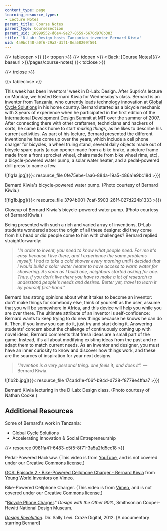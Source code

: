 ```yaml
---
content_type: page
learning_resource_types:
- Lecture Notes
parent_title: Course Notes
parent_type: CourseSection
parent_uid: 10999552-d6e4-9e27-8659-6670d978b383
title: 'D-Lab: Design hosts Tanzanian inventor Bernard Kiwia'
uid: 4a9bcf48-a0f6-29a2-d1f1-0ea58209f501
---
```


{{< tableopen >}}
{{< tropen >}}
{{< tdopen >}}
« Back: [Course Notes]({{< baseurl >}}/pages/course-notes)
{{< tdclose >}}

{{< trclose >}}

{{< tableclose >}}

This week has been inventors' week in D-Lab: Design. After Suprio's lecture on Monday, we hosted Bernard Kiwia for Wednesday's class. Bernard is an inventor from Tanzania, who currently leads technology innovation at [Global Cycle Solutions](http://globalcyclesolutions.com/) in his home country. Bernard started as a bicycle mechanic with 3 years of experience when he participated in the first edition of the [International Development Design Summit](https://idin.org/idds) at MIT over the summer of 2007. After connecting there with other craftsmen, technicians and hackers of sorts, he came back home to start _making things_, as he likes to describe his current activities. As part of his lecture, Bernard presented the different inventions he has come up over the years, which include a cell phone charger for bicycles, a wheel truing stand, several daily objects made out of bicycle spare parts (a can opener made from a bike brake, a picture frame made from a front sprocket wheel, chairs made from bike wheel rims, etc), a bicycle-powered water pump, a solar water heater, and a pedal-powered drill press to name a few.

![fig1a.jpg]({{< resource_file 0fe75ebe-1aa6-884a-19a5-486a1e9bc18d >}})

Bernard Kiwia's bicycle-powered water pump. (Photo courtesy of Bernard Kiwia.)

![fig1b.jpg]({{< resource_file 3794b001-7caf-5903-261f-027d224b1333 >}})

Closeup of Bernard Kiwia's bicycle-powered water pump. (Photo courtesy of Bernard Kiwia.)

Being presented with such a rich and varied array of inventions, D-Lab students wondered about the origin of all these designs: did they come from his head or did people come to him with challenges? Bernard replied straightforwardly:

> "_In order to invent, you need to know what people need. For me it's easy because I live there, and I experience the same problems myself: I had to take a cold shower every morning until I decided that I would build a solar water heater to have access to warm water for showering. As soon as I build one, neighbors started asking for one. Thus, if you don't live there you have to make a lot of research to understand people's needs and desires. Better yet, travel to learn it by yourself first-hand_."

Bernard has strong opinions about what it takes to become an inventor: don't make things for somebody else, think of yourself as the user, assume that you will be somewhere in Africa, and this device will help you while you are over there. The ultimate attribute of an inventor is self-confidence: Bernard wants to keep trying to do new things because he knows he can do it. Then, if you know you can do it, just try and start doing it. Answering students' concern about the challenge of continuously coming up with novel ideas, Bernard comments that fresh ideas are a small part of the game. Instead, it's all about modifying existing ideas from the past and re-adapt them to match current needs. As an inventor and designer, you must have an inner curiosity to know and discover how things work, and these are the sources of inspiration for your next designs.

> _"Invention is a very personal thing: one feels it, and does it"._ — Bernard Kiwia.

![fib2b.jpg]({{< resource_file 174a4d1e-f06f-b94d-d728-f8779e4ffaa7 >}})

Bernard Kiwia lecturing in the D-Lab: Design class. (Photo courtesy of Nathan Cooke.)

Additional Resources
--------------------

Some of Bernard's work in Tanzania:

*   Global Cycle Solutions
*   Accelerating Innovation & Social Entrepreneurship

{{< resource 0981fa41-6483-c5f5-8f71-3a5a2fd5cc18 >}}

Pedal-Powered Hacksaw. (This video is from [YouTube](http://youtube.com), and is not covered under our [Creative Commons license](/terms/#cc).)

[GCS: Episode 2 - Bike-Powered Cellphone Charger - Bernard Kiwia](https://vimeo.com/37753889) from [Young World Inventors](https://vimeo.com/user9317082) on [Vimeo](https://vimeo.com).

Bike-Powered Cellphone Charger. (This video is from [Vimeo](http://vimeo.com/), and is not covered under our [Creative Commons license](/terms/#cc).)

"[Bicycle Phone Charger](http://www.designother90.org/solution/bicycle-phone-charger/)." _Design with the Other 90%_, Smithsonian Cooper-Hewitt National Design Museum.

[_Design Revolution_](http://www.imdb.com/title/tt1778794/). Dir. Sally Levi. Craze Digital, 2012. \[A documentary starring Bernard\]
